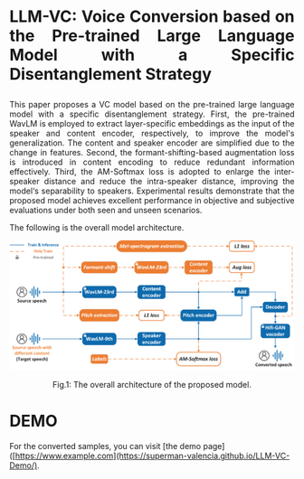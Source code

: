 # <p align="justify"> LLM-VC: Voice Conversion based on the Pre-trained Large Language Model with a Specific Disentanglement Strategy

<p align="justify"> This paper proposes a VC model based on the pre-trained large language model with a specific disentanglement strategy. First, the pre-trained WavLM is employed to extract layer-specific embeddings as the input of the speaker and content encoder, respectively, to improve the model's generalization. The content and speaker encoder are simplified due to the change in features. Second, the formant-shifting-based augmentation loss is introduced in content encoding to reduce redundant information effectively. Third, the AM-Softmax loss is adopted to enlarge the inter-speaker distance and reduce the intra-speaker distance, improving the model‘s separability to speakers. Experimental results demonstrate that the proposed model achieves excellent performance in objective and subjective evaluations under both seen and unseen scenarios.</p>

The following is the overall model architecture.
<div align="center">
  <img src="images/proposed_model_revise.png">
  <p>Fig.1: The overall architecture of the proposed model.</p>
</div>

# DEMO
For the converted samples, you can visit [the demo page]([https://www.example.com](https://superman-valencia.github.io/LLM-VC-Demo/).
